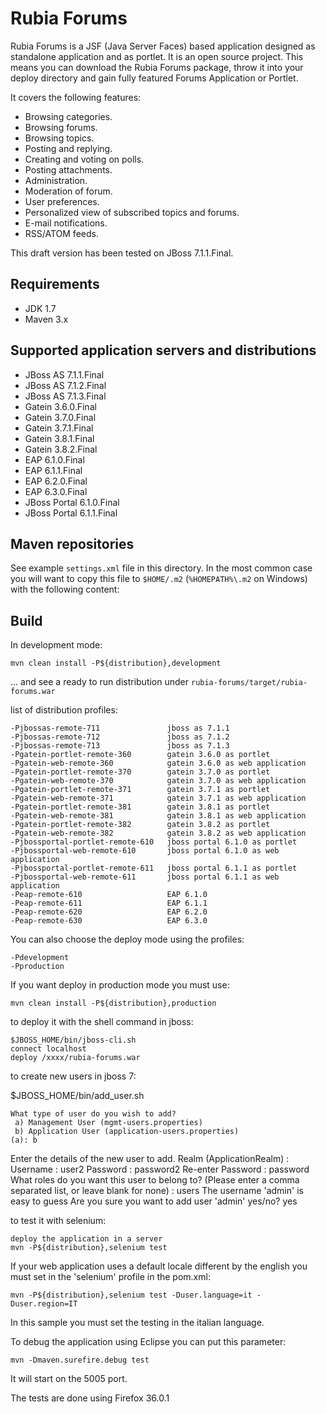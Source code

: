 Rubia Forums
=============
Rubia Forums is a JSF (Java Server Faces) based application designed as standalone application and as portlet.
It is an open source project. This means you can download the Rubia Forums package, throw it into your deploy directory and gain fully featured Forums Application or Portlet.

It covers the following features:

- Browsing categories.
- Browsing forums.
- Browsing topics.
- Posting and replying.
- Creating and voting on polls.
- Posting attachments.
- Administration.
- Moderation of forum.
- User preferences.
- Personalized view of subscribed topics and forums.
- E-mail notifications.
- RSS/ATOM feeds.

This draft version has been tested on JBoss 7.1.1.Final.

Requirements
------------

- JDK 1.7
- Maven 3.x

Supported application servers and distributions
------------

- JBoss AS 7.1.1.Final
- JBoss AS 7.1.2.Final
- JBoss AS 7.1.3.Final
- Gatein 3.6.0.Final
- Gatein 3.7.0.Final
- Gatein 3.7.1.Final
- Gatein 3.8.1.Final
- Gatein 3.8.2.Final
- EAP 6.1.0.Final
- EAP 6.1.1.Final
- EAP 6.2.0.Final
- EAP 6.3.0.Final
- JBoss Portal 6.1.0.Final
- JBoss Portal 6.1.1.Final


Maven repositories
------------------

See example `settings.xml` file in this directory. In the most common case you will want to copy this file to `$HOME/.m2`
(`%HOMEPATH%\.m2` on Windows) with the following content:

Build
-----

In development mode:

    mvn clean install -P${distribution},development

... and see a ready to run distribution under `rubia-forums/target/rubia-forums.war`

list of distribution profiles:

    -Pjbossas-remote-711               jboss as 7.1.1
    -Pjbossas-remote-712               jboss as 7.1.2
    -Pjbossas-remote-713               jboss as 7.1.3
    -Pgatein-portlet-remote-360        gatein 3.6.0 as portlet
    -Pgatein-web-remote-360            gatein 3.6.0 as web application  
    -Pgatein-portlet-remote-370        gatein 3.7.0 as portlet
    -Pgatein-web-remote-370            gatein 3.7.0 as web application    
    -Pgatein-portlet-remote-371        gatein 3.7.1 as portlet
    -Pgatein-web-remote-371            gatein 3.7.1 as web application
    -Pgatein-portlet-remote-381        gatein 3.8.1 as portlet
    -Pgatein-web-remote-381            gatein 3.8.1 as web application  
    -Pgatein-portlet-remote-382        gatein 3.8.2 as portlet
    -Pgatein-web-remote-382            gatein 3.8.2 as web application  
    -Pjbossportal-portlet-remote-610   jboss portal 6.1.0 as portlet
    -Pjbossportal-web-remote-610       jboss portal 6.1.0 as web application
    -Pjbossportal-portlet-remote-611   jboss portal 6.1.1 as portlet
    -Pjbossportal-web-remote-611       jboss portal 6.1.1 as web application
    -Peap-remote-610                   EAP 6.1.0
    -Peap-remote-611                   EAP 6.1.1
    -Peap-remote-620                   EAP 6.2.0
    -Peap-remote-630                   EAP 6.3.0

You can also choose the deploy mode using the profiles:

    -Pdevelopment
    -Pproduction
    
If you want deploy in production mode you must use:

    mvn clean install -P${distribution},production
    
to deploy it with the shell command in jboss:

    $JBOSS_HOME/bin/jboss-cli.sh
    connect localhost
    deploy /xxxx/rubia-forums.war
   
 to create new users in jboss 7:

$JBOSS_HOME/bin/add_user.sh

    What type of user do you wish to add? 
     a) Management User (mgmt-users.properties) 
     b) Application User (application-users.properties)
    (a): b

Enter the details of the new user to add.
Realm (ApplicationRealm) : 
Username : user2
Password : password2
Re-enter Password : password
What roles do you want this user to belong to? (Please enter a comma separated list, or leave blank for none) : users
The username 'admin' is easy to guess
Are you sure you want to add user 'admin' yes/no? yes


to test it with selenium:

    deploy the application in a server
    mvn -P${distribution},selenium test

If your web application uses a default locale different by the english you must set in the 'selenium' profile in the pom.xml:

	mvn -P${distribution},selenium test -Duser.language=it -Duser.region=IT
		
In this sample you must set the testing in the italian language.

To debug the application using Eclipse you can put this parameter:

    mvn -Dmaven.surefire.debug test

It will start on the 5005 port.

The tests are done using Firefox 36.0.1